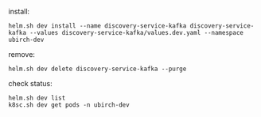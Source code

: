 
install:
```
helm.sh dev install --name discovery-service-kafka discovery-service-kafka --values discovery-service-kafka/values.dev.yaml --namespace ubirch-dev
```

remove:
```
helm.sh dev delete discovery-service-kafka --purge
```

check status:
```
helm.sh dev list
k8sc.sh dev get pods -n ubirch-dev
```

